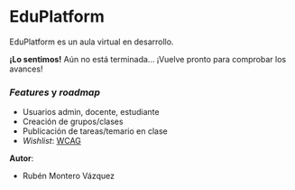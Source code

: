 # EduPlatform

EduPlatform es un aula virtual en desarrollo.

**¡Lo sentimos!** Aún no está terminada... ¡Vuelve pronto para comprobar los avances!

### _Features_ y _roadmap_

* Usuarios admin, docente, estudiante
* Creación de grupos/clases
* Publicación de tareas/temario en clase
* _Wishlist_: [WCAG](https://www.w3.org/TR/WCAG21/)

**Autor**:

* Rubén Montero Vázquez
